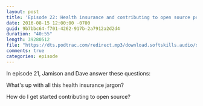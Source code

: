 ```yaml
---
layout: post
title: 'Episode 22: Health insurance and contributing to open source projects'
date: 2016-08-15 12:00:00 -0700
guid: 9b7bbc64-f701-4262-917b-2a7912a2d2d4
duration: "40:55"
length: 39280512
file: "https://dts.podtrac.com/redirect.mp3/download.softskills.audio/sse-022.mp3"
comments: true
categories: episode
---
```


In episode 21, Jamison and Dave answer these questions:

What's up with all this health insurance jargon?

How do I get started contributing to open source?

